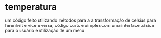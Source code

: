 # temperatura
um código feito utilizando métodos para a a transformação de celsius para farenheit e vice e versa, código curto e simples com uma interface básica para o usuário e utilização de um menu
